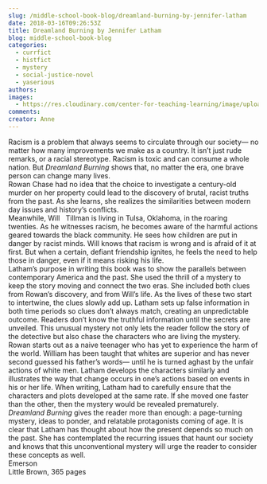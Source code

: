 ```yaml
---
slug: /middle-school-book-blog/dreamland-burning-by-jennifer-latham
date: 2018-03-16T09:26:53Z
title: Dreamland Burning by Jennifer Latham
blog: middle-school-book-blog
categories:
  - currfict
  - histfict
  - mystery
  - social-justice-novel
  - yaserious
authors:
images:
  - https://res.cloudinary.com/center-for-teaching-learning/image/upload/v1659700620/Dreamland-Burning-1-200x300.jpg.jpg
comments:
creator: Anne
---
```


 Racism is a problem that always seems to circulate through our society— no matter how many improvements we make as a country. It isn’t just rude remarks, or a racial stereotype. Racism is toxic and can consume a whole nation. But <em>Dreamland Burning</em> shows that, no matter the era, one brave person can change many lives.<br />Rowan Chase had no idea that the choice to investigate a century-old murder on her property could lead to the discovery of brutal, racist truths from the past. As she learns, she realizes the similarities between modern day issues and history’s conflicts.<br />Meanwhile, Will   Tillman is living in Tulsa, Oklahoma, in the roaring twenties. As he witnesses racism, he becomes aware of the harmful actions geared towards the black community. He sees how children are put in danger by racist minds. Will knows that racism is wrong and is afraid of it at first. But when a certain, defiant friendship ignites, he feels the need to help those in danger, even if it means risking his life.<br />Latham’s purpose in writing this book was to show the parallels between contemporary America and the past. She used the thrill of a mystery to keep the story moving and connect the two eras. She included both clues from Rowan’s discovery, and from Will’s life. As the lives of these two start to intertwine, the clues slowly add up. Latham sets up false information in both time periods so clues don’t always match, creating an unpredictable outcome. Readers don’t know the truthful information until the secrets are unveiled. This unusual mystery not only lets the reader follow the story of the detective but also chase the characters who are living the mystery.<br />Rowan starts out as a naive teenager who has yet to experience the harm of the world. William has been taught that whites are superior and has never second guessed his father’s words— until he is turned aghast by the unfair actions of white men. Latham develops the characters similarly and illustrates the way that change occurs in one’s actions based on events in his or her life. When writing, Latham had to carefully ensure that the characters and plots developed at the same rate. If she moved one faster than the other, then the mystery would be revealed prematurely.<br /><em>Dreamland Burning</em> gives the reader more than enough: a page-turning mystery, ideas to ponder, and relatable protagonists coming of age. It is clear that Latham has thought about how the present depends so much on the past. She has contemplated the recurring issues that haunt our society and knows that this unconventional mystery will urge the reader to consider these concepts as well.<br />Emerson<br />Little Brown, 365 pages
